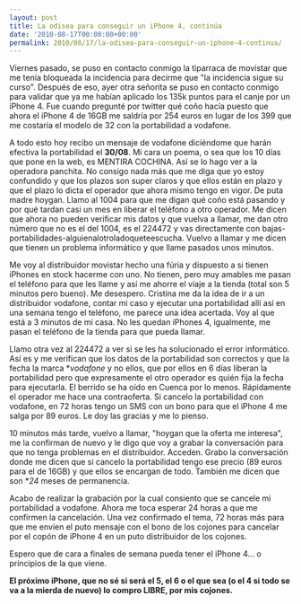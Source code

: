 ```yaml
---
layout: post
title: La odisea para conseguir un iPhone 4, continúa
date: '2010-08-17T00:00:00+00:00'
permalink: 2010/08/17/la-odisea-para-conseguir-un-iphone-4-continua/
---
```

Viernes pasado, se puso en contacto conmigo la tiparraca de movistar que me tenía bloqueada la incidencia para decirme que "la incidencia sigue su curso". Después de eso, ayer otra señorita se puso en contacto conmigo para validar que ya me habían aplicado los 135k puntos para el canje por un iPhone 4. Fue cuando pregunté por twitter qué coño hacía puesto que ahora el iPhone 4 de 16GB me saldría por 254 euros en lugar de los 399 que me costaría el modelo de 32 con la portabilidad a vodafone.

A todo esto hoy recibo un mensaje de vodafone diciéndome que harán efectiva la portabilidad el **30/08**. Mi cara un poema, o sea que los 10 días que pone en la web, es MENTIRA COCHINA. Así se lo hago ver a la operadora panchita. No consigo nada más que me diga que yo estoy confundido y que los plazos son super claros y que ellos están en plazo y que el plazo lo dicta el operador que ahora mismo tengo en vigor. De puta madre hoygan. Llamo al 1004 para que me digan qué coño está pasando y por qué tardan casi un mes en liberar el teléfono a otro operador. Me dicen que ahora no pueden verificar mis datos y que vuelva a llamar, me dan otro número que no es el del 1004, es el 224472 y vas directamente con bajas-portabilidades-alguienalotroladoqueteescucha. Vuelvo a llamar y me dicen que tienen un problema informático y que llame pasados unos minutos. 

Me voy al distribuidor movistar hecho una fúria y dispuesto a si tienen iPhones en stock hacerme con uno. No tienen, pero muy amables me pasan el teléfono para que les llame y así me ahorre el viaje a la tienda (total son 5 minutos pero bueno). Me desespero. Cristina me da la idea de ir a un distribuidor vodafone, contar mi caso y ejecutar una portabilidad allí así en una semana tengo el teléfono, me parece una idea acertada. Voy al que está a 3 minutos de mi casa. No les quedan iPhones 4, igualmente, me pasan el teléfono de la tienda para que pueda llamar.

Llamo otra vez al 224472 a ver si se les ha solucionado el error informático. Así es y me verifican que los datos de la portabilidad son correctos y que la fecha la marca **vodafone* y no ellos, que por ellos en 6 días liberan la portabilidad pero que expresamente el otro operador es quién fija la fecha para ejecutarla. El berrido se ha oído en Cuenca por lo menos. Rápidamente el operador me hace una contraoferta. Si cancelo la portabilidad con vodafone, en 72 horas tengo un SMS con un bono para que el iPhone 4 me salga por 89 euros. Le doy las gracias y me lo pienso.

10 minutos más tarde, vuelvo a llamar, "hoygan que la oferta me interesa", me la confirman de nuevo y le digo que voy a grabar la conversación para que no tenga problemas en el distribuidor. Acceden. Grabo la conversación donde me dicen que si cancelo la portabilidad tengo ese precio (89 euros para el de 16GB) y que ellos se encargan de todo. También me dicen que son **24* meses de permanencia.

Acabo de realizar la grabación por la cual consiento que se cancele mi portabilidad a vodafone. Ahora me toca esperar 24 horas a que me confirmen la cancelación. Una vez confirmado el tema, 72 horas más para que me envíen el puto mensaje con el bono de los cojones para cancelar por el copón de iPhone 4 en un puto distribuidor de los cojones.

Espero que de cara a finales de semana pueda tener el iPhone 4... o principios de la que viene.

**El próximo iPhone, que no sé si será el 5, el 6 o el que sea (o el 4 si todo se va a la mierda de nuevo) lo compro LIBRE, por mis cojones.**
